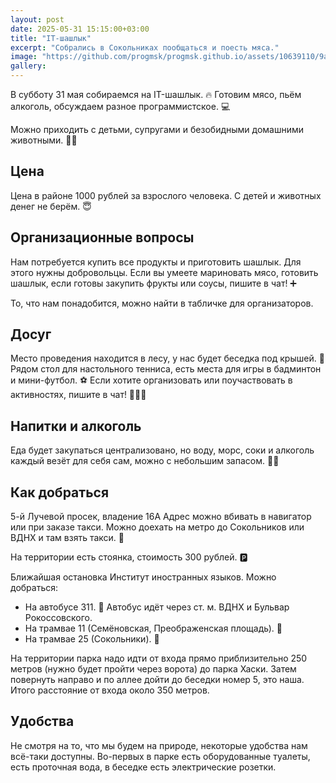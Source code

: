 ```yaml
---
layout: post
date: 2025-05-31 15:15:00+03:00
title: "IT-шашлык"
excerpt: "Собрались в Сокольниках пообщаться и поесть мяса."
image: "https://github.com/progmsk/progmsk.github.io/assets/10639110/9a65da9e-83c4-4a37-8d70-617e82d9e00b"
gallery:
---
```


В субботу 31 мая собираемся на IT-шашлык. 🔥
Готовим мясо, пьём алкоголь, обсуждаем разное программистское. 💻

Можно приходить с детьми, супругами и безобидными домашними животными. 👫🐶

## Цена
Цена в районе 1000 рублей за взрослого человека.
С детей и животных денег не берём. 😇

## Организационные вопросы
Нам потребуется купить все продукты и приготовить шашлык.
Для этого нужны добровольцы.
Если вы умеете мариновать мясо, готовить шашлык, если готовы закупить фрукты или соусы, пишите в чат! ➕

То, что нам понадобится, можно найти в табличке для организаторов.

## Досуг
Место проведения находится в лесу, у нас будет беседка под крышей. 🌳
Рядом стол для настольного тенниса, есть места для игры в бадминтон и мини-футбол. ⚽️
Если хотите организовать или поучаствовать в активностях, пишите в чат! 🕺🏃‍♂️

## Напитки и алкоголь
Еда будет закупаться централизовано, но воду, морс, соки и алкоголь каждый везёт для себя сам, можно с небольшим запасом. 🥃🍺

## Как добраться
5-й Лучевой просек, владение 16А
Адрес можно вбивать в навигатор или при заказе такси.
Можно доехать на метро до Сокольников или ВДНХ и там взять такси. 🚕

На территории есть стоянка, стоимость 300 рублей. 🅿️

Ближайшая остановка Институт иностранных языков.
Можно добраться:
* На автобусе 311. 🚌
  Автобус идёт через ст. м. ВДНХ и Бульвар Рокоссовского.
* На трамвае 11 (Семёновская, Преображенская площадь). 🚃
* На трамвае 25 (Сокольники). 🚃

На территории парка надо идти от входа прямо приблизительно 250 метров (нужно будет пройти через ворота) до парка Хаски.
Затем повернуть направо и по аллее дойти до беседки номер 5, это наша.
Итого расстояние от входа около 350 метров.

## Удобства
Не смотря на то, что мы будем на природе, некоторые удобства нам всё-таки доступны.
Во-первых в парке есть оборудованные туалеты, есть проточная вода, в беседке есть электрические розетки.
